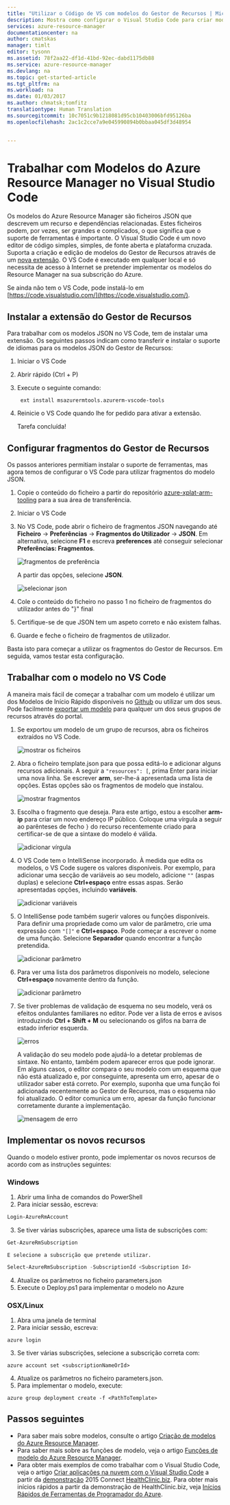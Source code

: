 ```yaml
---
title: "Utilizar o Código de VS com modelos do Gestor de Recursos | Microsoft Docs"
description: Mostra como configurar o Visual Studio Code para criar modelos do Azure Resource Manager.
services: azure-resource-manager
documentationcenter: na
author: cmatskas
manager: timlt
editor: tysonn
ms.assetid: 78f2aa22-df1d-41bd-92ec-dabd1175db88
ms.service: azure-resource-manager
ms.devlang: na
ms.topic: get-started-article
ms.tgt_pltfrm: na
ms.workload: na
ms.date: 01/03/2017
ms.author: chmatsk;tomfitz
translationtype: Human Translation
ms.sourcegitcommit: 10c7051c9b1218081d95cb10403006bfd95126ba
ms.openlocfilehash: 2ac1c2cce7a9e045990894b0bbaa045df3d48954


---
```

# <a name="working-with-azure-resource-manager-templates-in-visual-studio-code"></a>Trabalhar com Modelos do Azure Resource Manager no Visual Studio Code
Os modelos do Azure Resource Manager são ficheiros JSON que descrevem um recurso e dependências relacionadas. Estes ficheiros podem, por vezes, ser grandes e complicados, o que significa que o suporte de ferramentas é importante. O Visual Studio Code é um novo editor de código simples, simples, de fonte aberta e plataforma cruzada. Suporta a criação e edição de modelos do Gestor de Recursos através de um [nova extensão](https://marketplace.visualstudio.com/items?itemName=msazurermtools.azurerm-vscode-tools). O VS Code é executado em qualquer local e só necessita de acesso à Internet se pretender implementar os modelos do Resource Manager na sua subscrição do Azure.

Se ainda não tem o VS Code, pode instalá-lo em [https://code.visualstudio.com/](https://code.visualstudio.com/).

## <a name="install-the-resource-manager-extension"></a>Instalar a extensão do Gestor de Recursos
Para trabalhar com os modelos JSON no VS Code, tem de instalar uma extensão. Os seguintes passos indicam como transferir e instalar o suporte de idiomas para os modelos JSON do Gestor de Recursos:

1. Iniciar o VS Code 
2. Abrir rápido (Ctrl + P) 
3. Execute o seguinte comando: 
   
        ext install msazurermtools.azurerm-vscode-tools
4. Reinicie o VS Code quando lhe for pedido para ativar a extensão. 
   
   Tarefa concluída!

## <a name="set-up-resource-manager-snippets"></a>Configurar fragmentos do Gestor de Recursos
Os passos anteriores permitiam instalar o suporte de ferramentas, mas agora temos de configurar o VS Code para utilizar fragmentos do modelo JSON.

1. Copie o conteúdo do ficheiro a partir do repositório [azure-xplat-arm-tooling](https://raw.githubusercontent.com/Azure/azure-xplat-arm-tooling/master/VSCode/armsnippets.json) para a sua área de transferência.
2. Iniciar o VS Code 
3. No VS Code, pode abrir o ficheiro de fragmentos JSON navegando até **Ficheiro** -> **Preferências** -> **Fragmentos do Utilizador** -> **JSON**. Em alternativa, selecione **F1** e escreva **preferences** até conseguir selecionar **Preferências: Fragmentos**.
   
    ![fragmentos de preferência](./media/resource-manager-vs-code/preferences-snippets.png)
   
    A partir das opções, selecione **JSON**.
   
    ![selecionar json](./media/resource-manager-vs-code/select-json.png)
4. Cole o conteúdo do ficheiro no passo 1 no ficheiro de fragmentos do utilizador antes do "}" final 
5. Certifique-se de que JSON tem um aspeto correto e não existem falhas. 
6. Guarde e feche o ficheiro de fragmentos de utilizador.

Basta isto para começar a utilizar os fragmentos do Gestor de Recursos. Em seguida, vamos testar esta configuração.

## <a name="work-with-template-in-vs-code"></a>Trabalhar com o modelo no VS Code
A maneira mais fácil de começar a trabalhar com um modelo é utilizar um dos Modelos de Início Rápido disponíveis no [Github](https://github.com/Azure/azure-quickstart-templates) ou utilizar um dos seus. Pode facilmente [exportar um modelo](resource-manager-export-template.md) para qualquer um dos seus grupos de recursos através do portal. 

1. Se exportou um modelo de um grupo de recursos, abra os ficheiros extraídos no VS Code.
   
    ![mostrar os ficheiros](./media/resource-manager-vs-code/show-files.png)
2. Abra o ficheiro template.json para que possa editá-lo e adicionar alguns recursos adicionais. A seguir a `"resources": [`, prima Enter para iniciar uma nova linha. Se escrever **arm**, ser-lhe-á apresentada uma lista de opções. Estas opções são os fragmentos de modelo que instalou. 
   
    ![mostrar fragmentos](./media/resource-manager-vs-code/type-snippets.png)
3. Escolha o fragmento que deseja. Para este artigo, estou a escolher **arm-ip** para criar um novo endereço IP público. Coloque uma vírgula a seguir ao parênteses de fecho `}` do recurso recentemente criado para certificar-se de que a sintaxe do modelo é válida.
   
     ![adicionar vírgula](./media/resource-manager-vs-code/add-comma.png)
4. O VS Code tem o IntelliSense incorporado. À medida que edita os modelos, o VS Code sugere os valores disponíveis. Por exemplo, para adicionar uma secção de variáveis ao seu modelo, adicione `""` (aspas duplas) e selecione **Ctrl+espaço** entre essas aspas. Serão apresentadas opções, incluindo **variáveis**.
   
    ![adicionar variáveis](./media/resource-manager-vs-code/add-variables.png)
5. O IntelliSense pode também sugerir valores ou funções disponíveis. Para definir uma propriedade como um valor de parâmetro, crie uma expressão com `"[]"` e **Ctrl+espaço**. Pode começar a escrever o nome de uma função. Selecione **Separador** quando encontrar a função pretendida.
   
    ![adicionar parâmetro](./media/resource-manager-vs-code/select-parameters.png)
6. Para ver uma lista dos parâmetros disponíveis no modelo, selecione **Ctrl+espaço** novamente dentro da função.
   
    ![adicionar parâmetro](./media/resource-manager-vs-code/select-avail-parameters.png)
7. Se tiver problemas de validação de esquema no seu modelo, verá os efeitos ondulantes familiares no editor. Pode ver a lista de erros e avisos introduzindo **Ctrl + Shift + M** ou selecionando os glifos na barra de estado inferior esquerda.
   
    ![erros](./media/resource-manager-vs-code/errors.png)
   
    A validação do seu modelo pode ajudá-lo a detetar problemas de sintaxe. No entanto, também podem aparecer erros que pode ignorar. Em alguns casos, o editor compara o seu modelo com um esquema que não está atualizado e, por conseguinte, apresenta um erro, apesar de o utilizador saber está correto. Por exemplo, suponha que uma função foi adicionada recentemente ao Gestor de Recursos, mas o esquema não foi atualizado. O editor comunica um erro, apesar da função funcionar corretamente durante a implementação.
   
    ![mensagem de erro](./media/resource-manager-vs-code/unrecognized-function.png)

## <a name="deploy-your-new-resources"></a>Implementar os novos recursos
Quando o modelo estiver pronto, pode implementar os novos recursos de acordo com as instruções seguintes: 

### <a name="windows"></a>Windows
1. Abrir uma linha de comandos do PowerShell 
2. Para iniciar sessão, escreva: 
   
  ```powershell
  Login-AzureRmAccount
  ```

3. Se tiver várias subscrições, aparece uma lista de subscrições com:

  ```powershell 
  Get-AzureRmSubscription
  ```
   
    E selecione a subscrição que pretende utilizar.

  ```powershell
  Select-AzureRmSubscription -SubscriptionId <Subscription Id>
  ```

4. Atualize os parâmetros no ficheiro parameters.json
5. Execute o Deploy.ps1 para implementar o modelo no Azure

### <a name="osxlinux"></a>OSX/Linux
1. Abra uma janela de terminal 
2. Para iniciar sessão, escreva:

  ```azurecli
  azure login
  ```

3. Se tiver várias subscrições, selecione a subscrição correta com:

  ```azurecli
  azure account set <subscriptionNameOrId> 
  ```

4. Atualize os parâmetros no ficheiro parameters.json.
5. Para implementar o modelo, execute:

  ```azurecli 
  azure group deployment create -f <PathToTemplate>
  ``` 

## <a name="next-steps"></a>Passos seguintes
* Para saber mais sobre modelos, consulte o artigo [Criação de modelos do Azure Resource Manager](resource-group-authoring-templates.md).
* Para saber mais sobre as funções de modelo, veja o artigo [Funções de modelo do Azure Resource Manager](resource-group-template-functions.md).
* Para obter mais exemplos de como trabalhar com o Visual Studio Code, veja o artigo [Criar aplicações na nuvem com o Visual Studio Code](https://github.com/Microsoft/HealthClinic.biz/wiki/Build-cloud-apps-with-Visual-Studio-Code) a partir da [demonstração](https://github.com/Microsoft/HealthClinic.biz) 2015 Connect [HealthClinic.biz](https://blogs.msdn.microsoft.com/visualstudio/2015/12/08/connectdemos-2015-healthclinic-biz/). Para obter mais inícios rápidos a partir da demonstração de HealthClinic.biz, veja [Inícios Rápidos de Ferramentas de Programador do Azure](https://github.com/Microsoft/HealthClinic.biz/wiki/Azure-Developer-Tools-Quickstarts).




<!--HONumber=Jan17_HO1-->


